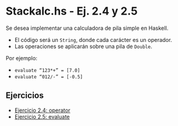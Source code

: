 # Stackalc.hs - Ej. 2.4 y 2.5

Se desea implementar una calculadora de pila simple en Haskell.

- El código será un `String`, donde cada carácter es un operador.
- Las operaciones se aplicarán sobre una pila de `Double`.

Por ejemplo:

- `evaluate “123*+” = [7.0]`
- `evaluate “012/-” = [-0.5]`

## Ejercicios

- [Ejercicio 2.4: operator](operator/consigna.md)
- [Ejercicio 2.5: evaluate](evaluate/consigna.md)
